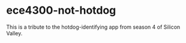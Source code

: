 # ece4300-not-hotdog
This is a tribute to the hotdog-identifying app from season 4 of Silicon Valley.
